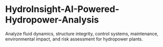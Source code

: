 # HydroInsight-AI-Powered-Hydropower-Analysis
Analyze fluid dynamics, structure integrity, control systems, maintenance, environmental impact, and risk assessment for hydropower plants.
